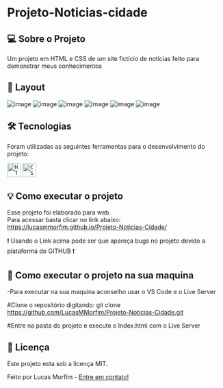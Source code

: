 # Projeto-Noticias-cidade

## 💻 Sobre o Projeto
Um projeto em HTML e CSS de um site fictício de notícias feito para demonstrar meus conhecimentos

## 🎨 Layout

![image](https://github.com/LucasMMorfim/Projeto-Noticias-Cidade/blob/main/Imagens-demonstracao/HOME.png)
![image](https://github.com/LucasMMorfim/Projeto-Noticias-Cidade/blob/main/Imagens-demonstracao/BRASIL.png)
![image](https://github.com/LucasMMorfim/Projeto-Noticias-Cidade/blob/main/Imagens-demonstracao/FOTOS.png)
![image](https://github.com/LucasMMorfim/Projeto-Noticias-Cidade/blob/main/Imagens-demonstracao/ECONOMIA.png)
![image](https://github.com/LucasMMorfim/Projeto-Noticias-Cidade/blob/main/Imagens-demonstracao/SAUDE.png)
![image](https://github.com/LucasMMorfim/Projeto-Noticias-Cidade/blob/main/Imagens-demonstracao/CIENCIA.png)

## 🛠 Tecnologias

Foram utilizadas as seguintes ferramentas para o desenvolvimento do projeto:

<code><img height="32" src="https://raw.githubusercontent.com/github/explore/80688e429a7d4ef2fca1e82350fe8e3517d3494d/topics/html/html.png" alt="HTML5"/></code>
<code><img height="32" src="https://raw.githubusercontent.com/github/explore/80688e429a7d4ef2fca1e82350fe8e3517d3494d/topics/css/css.png" alt="CSS"/></code>

## 💡 Como executar o projeto

Esse projeto foi elaborado para web. </br>
Para acessar basta clicar no link abaixo:</br>
https://lucasmmorfim.github.io/Projeto-Noticias-Cidade/

❗ Usando o Link acima pode ser que apareça bugs no projeto devido a plataforma do GITHUB ❗

## 📁 Como executar o projeto na sua maquina

-Para executar na sua maquina aconselho usar o VS Code e o Live Server

#Clone o repositório digitando:
git clone https://github.com/LucasMMorfim/Projeto-Noticias-Cidade.git

#Entre na pasta do projeto e execute o Index.html com o Live Server

## 📝 Licença

Este projeto esta sob a licença MIT.

Feito por Lucas Morfim - [Entre em contato!](https://www.linkedin.com/in/lucas-mateus-machado-morfim-a6a282240/)
